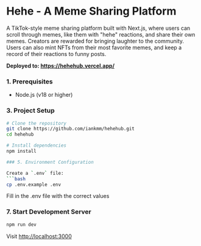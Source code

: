 # Hehe - A Meme Sharing Platform

A TikTok-style meme sharing platform built with Next.js, where users can scroll through memes, like them with "hehe" reactions, and share their own memes.
Creators are rewarded for bringing laughter to the community.
Users can also mint NFTs from their most favorite memes, and keep a record of their reactions to funny posts.

<b>Deployed to: https://hehehub.vercel.app/</b>


### 1. Prerequisites
- Node.js (v18 or higher)

### 3. Project Setup

```bash
# Clone the repository
git clone https://github.com/iankmm/hehehub.git
cd hehehub

# Install dependencies
npm install

### 5. Environment Configuration

Create a `.env` file:
```bash
cp .env.example .env
```

Fill in the .env file with the correct values

### 7. Start Development Server

```bash
npm run dev
```

Visit [http://localhost:3000](http://localhost:3000)
